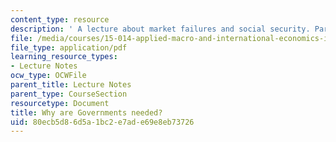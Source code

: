 ```yaml
---
content_type: resource
description: ' A lecture about market failures and social security. Part one of two.'
file: /media/courses/15-014-applied-macro-and-international-economics-ii-spring-2016/80ecb5d86d5a1bc2e7ade69e8eb73726_MIT15_014S16_L12SocialSecu.pdf
file_type: application/pdf
learning_resource_types:
- Lecture Notes
ocw_type: OCWFile
parent_title: Lecture Notes
parent_type: CourseSection
resourcetype: Document
title: Why are Governments needed?
uid: 80ecb5d8-6d5a-1bc2-e7ad-e69e8eb73726
---
```

